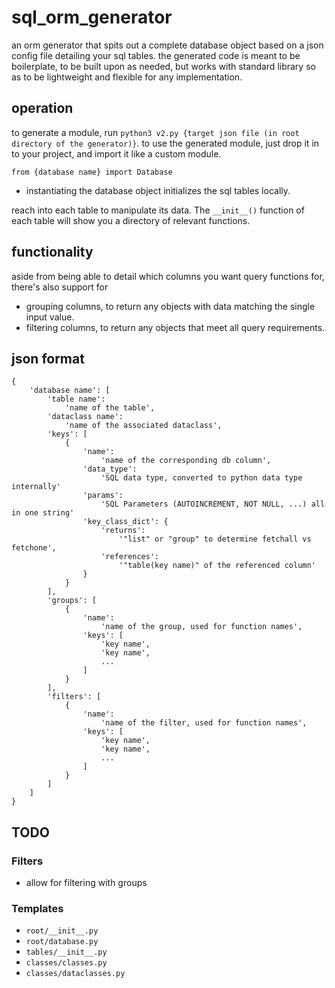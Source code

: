 # sql_orm_generator
an orm generator that spits out a complete database object based on a json config file detailing your sql tables.
the generated code is meant to be boilerplate, to be built upon as needed, but works with standard library so as to be lightweight and flexible for any implementation.

## operation
to generate a module, run `python3 v2.py {target json file (in root directory of the generator)}`.
to use the generated module, just drop it in to your project, and import it like a custom module.

`from {database name} import Database`
- instantiating the database object initializes the sql tables locally.

reach into each table to manipulate its data. The `__init__()` function of each table will show you a directory of relevant functions.

## functionality
aside from being able to detail which columns you want query functions for, there's also support for
- grouping columns, to return any objects with data matching the single input value.
- filtering columns, to return any objects that meet all query requirements.

## json format
```
{
    'database name': [
        'table name':
            'name of the table',
        'dataclass name':
            'name of the associated dataclass',
        'keys': [
            {
                'name': 
                    'name of the corresponding db column',
                'data_type':
                    'SQL data type, converted to python data type internally'
                'params':
                    'SQL Parameters (AUTOINCREMENT, NOT NULL, ...) all in one string'
                'key_class_dict': {
                    'returns':
                        '"list" or "group" to determine fetchall vs fetchone',
                    'references':
                        '"table(key name)" of the referenced column'
                }
            }
        ],
        'groups': [
            {
                'name': 
                    'name of the group, used for function names',
                'keys': [
                    'key name',
                    'key name',
                    ...
                ]
            }
        ],
        'filters': [
            {
                'name':
                    'name of the filter, used for function names',
                'keys': [
                    'key name',
                    'key name',
                    ...
                ]
            }
        ]
    ]
}
```

## TODO
### Filters
- allow for filtering with groups

### Templates
- `root/__init__.py`
- `root/database.py`
- `tables/__init__.py`
- `classes/classes.py`
- `classes/dataclasses.py`
